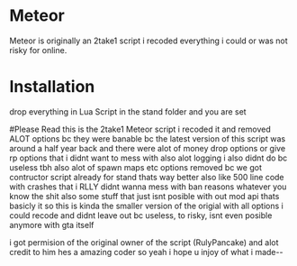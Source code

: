 # Meteor
Meteor is originally an 2take1 script i recoded everything i could or was not risky for online.

# Installation
drop everything in Lua Script in the stand folder and you are set


#Please Read
this is the 2take1 Meteor script i recoded it and removed ALOT options bc they were banable bc the latest version of this script was around a half year back and there were alot of money drop options or give rp
options that i didnt want to mess with also alot logging i also didnt do bc useless tbh also alot of spawn maps etc options removed bc we got contructor script already for stand thats way better also like 500 line
code with crashes that i RLLY didnt wanna mess with ban reasons whatever you know the shit also some stuff that just isnt posible with out mod api thats basicly it so this is kinda the smaller version of the origial
with all options i could recode and didnt leave out bc useless, to risky, isnt even posible anymore with gta itself

i got permision of the original owner of the script (RulyPancake) and alot credit to him hes a amazing coder
so yeah i hope u injoy of what i made--
